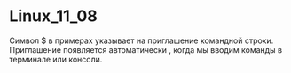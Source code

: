 # Linux_11_08
Символ $ в примерах указывает на приглашение командной строки. Приглашение появляется автоматически , когда мы вводим команды в терминале или консоли.
